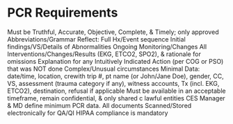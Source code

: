 # PCR Requirements

Must be Truthful, Accurate, Objective, Complete, & Timely; only approved Abbreviations/Grammar
Reflect:
Full Hx/Event sequence
Initial findings/VS/Details of Abnormalities
Ongoing Monitoring/Changes
All Interventions/Changes/Results (EKG, ETCO2, SPO2), & rationale for omissions
Explanation for any Intuitively Indicated Action (per COG or PSO) that was NOT done
Complex/Unusual circumstances
Minimal Data: date/time, location, crewith trip #, pt name (or John/Jane Doe), gender, CC, VS, assessment (trauma category if any), witness accounts, Tx (incl. EKG, ETCO2), destination, refusal if applicable
Must be available in an acceptable timeframe, remain confidential, & only shared c lawful entities
CES Manager & MD define minimum PCR data.
All documents Scanned/Stored electronically for QA/QI
HIPAA compliance is mandatory
